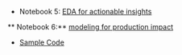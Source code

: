 * Notebook 5: [EDA for actionable insights](https://yingli.github.io/portfolio/NB05.pdf)

** Notebook 6:** [modeling for production impact](https://yingli.github.io/portfolio/NB06.html)


* [Sample Code](https://github.com/yingli/datasciencelifecycle/sample_code)
